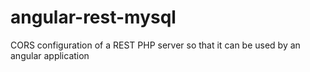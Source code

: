 angular-rest-mysql
==================

CORS configuration of a REST PHP server so that it can be used by an angular application
